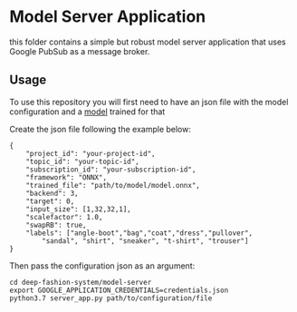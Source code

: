 # Model Server Application

this folder contains a simple but robust model server application that uses Google PubSub as a message broker.

## Usage

To use this repository you will first need to have an json file with the model configuration and a [model](https://github.com/campos537/simple-fashion-classifier) trained for that

Create the json file following the example below:

```
{
    "project_id": "your-project-id",
    "topic_id": "your-topic-id",
    "subscription_id": "your-subscription-id", 
    "framework": "ONNX",
    "trained_file": "path/to/model/model.onnx",
    "backend": 3,
    "target": 0,
    "input_size": [1,32,32,1],
    "scalefactor": 1.0,
    "swapRB": true,
    "labels": ["angle-boot","bag","coat","dress","pullover",
        "sandal", "shirt", "sneaker", "t-shirt", "trouser"]
}
```

Then pass the configuration json as an argument:

```
cd deep-fashion-system/model-server
export GOOGLE_APPLICATION_CREDENTIALS=credentials.json 
python3.7 server_app.py path/to/configuration/file
```